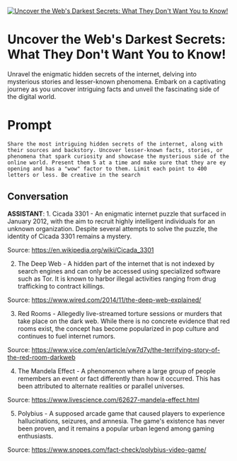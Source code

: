 
[![Uncover the Web's Darkest Secrets: What They Don't Want You to Know!](https://flow-prompt-covers.s3.us-west-1.amazonaws.com/icon/cute/cute_1.png)]()
# Uncover the Web's Darkest Secrets: What They Don't Want You to Know! 
Unravel the enigmatic hidden secrets of the internet, delving into mysterious stories and lesser-known phenomena. Embark on a captivating journey as you uncover intriguing facts and unveil the fascinating side of the digital world.

# Prompt

```
Share the most intriguing hidden secrets of the internet, along with their sources and backstory. Uncover lesser-known facts, stories, or phenomena that spark curiosity and showcase the mysterious side of the online world. Present them 5 at a time and make sure that they are ey opening and has a "wow" factor to them. Limit each point to 400 letters or less. Be creative in the search
```

## Conversation

**ASSISTANT**: 1. Cicada 3301 - An enigmatic internet puzzle that surfaced in January 2012, with the aim to recruit highly intelligent individuals for an unknown organization. Despite several attempts to solve the puzzle, the identity of Cicada 3301 remains a mystery.

Source: https://en.wikipedia.org/wiki/Cicada_3301



2. The Deep Web - A hidden part of the internet that is not indexed by search engines and can only be accessed using specialized software such as Tor. It is known to harbor illegal activities ranging from drug trafficking to contract killings.

Source: https://www.wired.com/2014/11/the-deep-web-explained/



3. Red Rooms - Allegedly live-streamed torture sessions or murders that take place on the dark web. While there is no concrete evidence that red rooms exist, the concept has become popularized in pop culture and continues to fuel internet rumors.

Source: https://www.vice.com/en/article/yw7d7y/the-terrifying-story-of-the-red-room-darkweb



4. The Mandela Effect - A phenomenon where a large group of people remembers an event or fact differently than how it occurred. This has been attributed to alternate realities or parallel universes.

Source: https://www.livescience.com/62627-mandela-effect.html



5. Polybius - A supposed arcade game that caused players to experience hallucinations, seizures, and amnesia. The game's existence has never been proven, and it remains a popular urban legend among gaming enthusiasts.

Source: https://www.snopes.com/fact-check/polybius-video-game/



